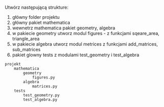 Utwórz następującą strukture:

1. główny folder projektu
2. główny pakiet mathematica
3. wewnetrz mathematica pakiet geometry, algebra
4. w pakiecie geometry utworz modul figures  - z funkcjami sqeare_area, triangle_area
5. w pakiecie algebra utworz modul metrices z funkcjami add_matrices, sub_matrices
6. pakiet glowny tests z modulami test_geometry i test_algebra

```
projekt
    mathematica
        geometry
            figures.py
        algebra
            matrices.py
    tests
        test_geometry.py
        test_algebra.py
```
